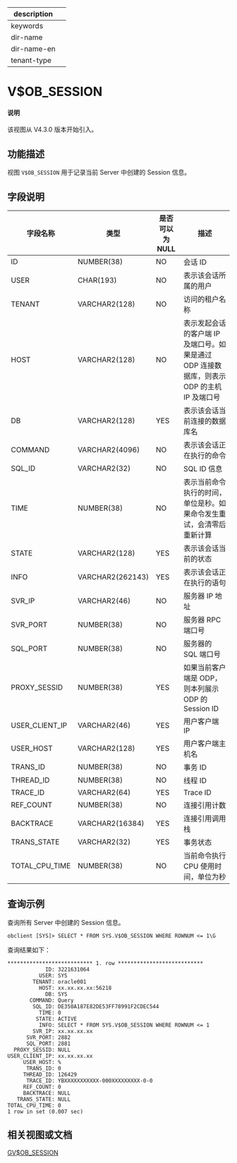 |description||
|---|---|
|keywords||
|dir-name||
|dir-name-en||
|tenant-type||

# V$OB_SESSION

<main id="notice" type='explain'>
<h4>说明</h4>
<p>该视图从 V4.3.0 版本开始引入。</p>
</main>

## 功能描述

视图 `V$OB_SESSION` 用于记录当前 Server 中创建的 Session 信息。

## 字段说明

| **字段名称** | **类型** | **是否可以为 NULL** | **描述** |
| --- | --- | --- | --- |
| ID | NUMBER(38) | NO |  会话 ID   |
| USER | CHAR(193) | NO |  表示该会话所属的用户 |
| TENANT | VARCHAR2(128) | NO |  访问的租户名称   |
| HOST | VARCHAR2(128) | NO | 表示发起会话的客户端 IP 及端口号。如果是通过 ODP 连接数据库，则表示 ODP 的主机 IP 及端口号   |
| DB | VARCHAR2(128) | YES | 表示该会话当前连接的数据库名   |
| COMMAND | VARCHAR2(4096) | NO | 表示该会话正在执行的命令  |
| SQL_ID | VARCHAR2(32) | NO |  SQL ID 信息   |
| TIME | NUMBER(38) | NO | 表示当前命令执行的时间，单位是秒。如果命令发生重试，会清零后重新计算   |
| STATE | VARCHAR2(128) | YES | 表示该会话当前的状态   |
| INFO | VARCHAR2(262143) | YES | 表示该会话正在执行的语句   |
| SVR_IP | VARCHAR2(46) | NO |  服务器 IP 地址 |
| SVR_PORT | NUMBER(38) | NO |  服务器 RPC 端口号   |
| SQL_PORT | NUMBER(38) | NO |  服务器的 SQL 端口号   |
| PROXY_SESSID | NUMBER(38) | YES | 如果当前客户端是 ODP，则本列展示 ODP 的 Session ID   |
| USER_CLIENT_IP | VARCHAR2(46) | YES |  用户客户端 IP   |
| USER_HOST | VARCHAR2(128) | YES |  用户客户端主机名   |
| TRANS_ID | NUMBER(38) | NO |  事务 ID   |
| THREAD_ID | NUMBER(38) | NO |  线程 ID   |
| TRACE_ID | VARCHAR2(64) | YES |  Trace ID   |
| REF_COUNT | NUMBER(38) | NO | 连接引用计数 |
| BACKTRACE | VARCHAR2(16384) | YES | 连接引用调用栈 |
| TRANS_STATE | VARCHAR2(32) | YES |  事务状态   |
| TOTAL_CPU_TIME | NUMBER(38) | NO | 当前命令执行 CPU 使用时间，单位为秒 |

## 查询示例

查询所有 Server 中创建的 Session 信息。

```shell
obclient [SYS]> SELECT * FROM SYS.V$OB_SESSION WHERE ROWNUM <= 1\G
```

查询结果如下：

```shell
*************************** 1. row ***************************
            ID: 3221631064
          USER: SYS
        TENANT: oracle001
          HOST: xx.xx.xx.xx:56218
            DB: SYS
       COMMAND: Query
        SQL_ID: DE350A187E82DE53FF78991F2CDEC544
          TIME: 0
         STATE: ACTIVE
          INFO: SELECT * FROM SYS.V$OB_SESSION WHERE ROWNUM <= 1
        SVR_IP: xx.xx.xx.xx
      SVR_PORT: 2882
      SQL_PORT: 2881
  PROXY_SESSID: NULL
USER_CLIENT_IP: xx.xx.xx.xx
     USER_HOST: %
      TRANS_ID: 0
     THREAD_ID: 126429
      TRACE_ID: YBXXXXXXXXXXX-000XXXXXXXXX-0-0
     REF_COUNT: 0
     BACKTRACE: NULL
   TRANS_STATE: NULL
TOTAL_CPU_TIME: 0
1 row in set (0.007 sec)
```

## 相关视图或文档

[GV$OB_SESSION](2850.gv-ob_session-of-oracle-mode.md)
